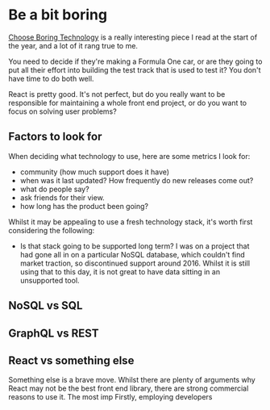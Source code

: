 # Be a bit boring

[Choose Boring Technology](https://boringtechnology.club/) is a really interesting piece I read at the start of the year, and a lot of it rang true to me.

You need to decide if they're making a Formula One car, or are they going to put all their effort into building the test track that is used to test it? You don't have time to do both well.

React is pretty good. It's not perfect, but do you really want to be responsible for maintaining a whole front end project, or do you want to focus on solving user problems?

## Factors to look for

When deciding what technology to use, here are some metrics I look for:

- community (how much support does it have)
- when was it last updated? How frequently do new releases come out?
- what do people say?
- ask friends for their view.
- how long has the product been going?

Whilst it may be appealing to use a fresh technology stack, it's worth first considering the following:

- Is that stack going to be supported long term? I was on a project that had gone all in on a particular NoSQL database, which couldn't find market traction, so discontinued support around 2016. Whilst it is still using that to this day, it is not great to have data sitting in an unsupported tool.

## NoSQL vs SQL

## GraphQL vs REST

## React vs something else

Something else is a brave move. Whilst there are plenty of arguments why React may not be the best front end library, there are strong commercial reasons to use it. The most imp Firstly, employing developers

##
